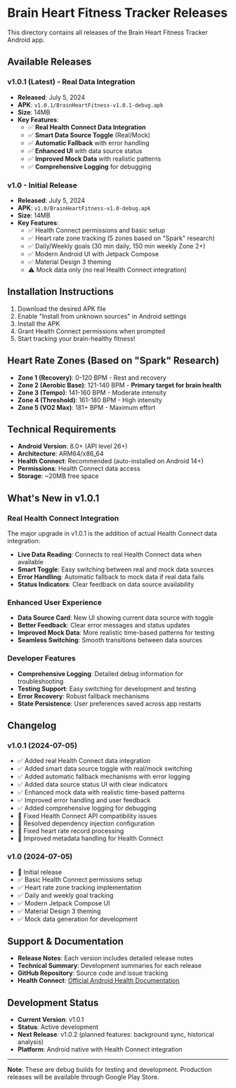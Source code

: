 # Brain Heart Fitness Tracker Releases

This directory contains all releases of the Brain Heart Fitness Tracker Android app.

## Available Releases

### v1.0.1 (Latest) - Real Data Integration
- **Released**: July 5, 2024
- **APK**: `v1.0.1/BrainHeartFitness-v1.0.1-debug.apk`
- **Size**: 14MB
- **Key Features**:
  - ✅ **Real Health Connect Data Integration**
  - ✅ **Smart Data Source Toggle** (Real/Mock)
  - ✅ **Automatic Fallback** with error handling
  - ✅ **Enhanced UI** with data source status
  - ✅ **Improved Mock Data** with realistic patterns
  - ✅ **Comprehensive Logging** for debugging

### v1.0 - Initial Release
- **Released**: July 5, 2024
- **APK**: `v1.0/BrainHeartFitness-v1.0-debug.apk`
- **Size**: 14MB
- **Key Features**:
  - ✅ Health Connect permissions and basic setup
  - ✅ Heart rate zone tracking (5 zones based on "Spark" research)
  - ✅ Daily/Weekly goals (30 min daily, 150 min weekly Zone 2+)
  - ✅ Modern Android UI with Jetpack Compose
  - ✅ Material Design 3 theming
  - ⚠️ Mock data only (no real Health Connect integration)

## Installation Instructions

1. Download the desired APK file
2. Enable "Install from unknown sources" in Android settings
3. Install the APK
4. Grant Health Connect permissions when prompted
5. Start tracking your brain-healthy fitness!

## Heart Rate Zones (Based on "Spark" Research)

- **Zone 1 (Recovery)**: 0-120 BPM - Rest and recovery
- **Zone 2 (Aerobic Base)**: 121-140 BPM - **Primary target for brain health**
- **Zone 3 (Tempo)**: 141-160 BPM - Moderate intensity
- **Zone 4 (Threshold)**: 161-180 BPM - High intensity
- **Zone 5 (VO2 Max)**: 181+ BPM - Maximum effort

## Technical Requirements

- **Android Version**: 8.0+ (API level 26+)
- **Architecture**: ARM64/x86_64
- **Health Connect**: Recommended (auto-installed on Android 14+)
- **Permissions**: Health Connect data access
- **Storage**: ~20MB free space

## What's New in v1.0.1

### Real Health Connect Integration
The major upgrade in v1.0.1 is the addition of actual Health Connect data integration:

- **Live Data Reading**: Connects to real Health Connect data when available
- **Smart Toggle**: Easy switching between real and mock data sources
- **Error Handling**: Automatic fallback to mock data if real data fails
- **Status Indicators**: Clear feedback on data source availability

### Enhanced User Experience
- **Data Source Card**: New UI showing current data source with toggle
- **Better Feedback**: Clear error messages and status updates
- **Improved Mock Data**: More realistic time-based patterns for testing
- **Seamless Switching**: Smooth transitions between data sources

### Developer Features
- **Comprehensive Logging**: Detailed debug information for troubleshooting
- **Testing Support**: Easy switching for development and testing
- **Error Recovery**: Robust fallback mechanisms
- **State Persistence**: User preferences saved across app restarts

## Changelog

### v1.0.1 (2024-07-05)
- ✅ Added real Health Connect data integration
- ✅ Added smart data source toggle with real/mock switching
- ✅ Added automatic fallback mechanisms with error logging
- ✅ Added data source status UI with clear indicators
- ✅ Enhanced mock data with realistic time-based patterns
- ✅ Improved error handling and user feedback
- ✅ Added comprehensive logging for debugging
- 🔧 Fixed Health Connect API compatibility issues
- 🔧 Resolved dependency injection configuration
- 🔧 Fixed heart rate record processing
- 🔧 Improved metadata handling for Health Connect

### v1.0 (2024-07-05)
- 🎉 Initial release
- ✅ Basic Health Connect permissions setup
- ✅ Heart rate zone tracking implementation
- ✅ Daily and weekly goal tracking
- ✅ Modern Jetpack Compose UI
- ✅ Material Design 3 theming
- ✅ Mock data generation for development

## Support & Documentation

- **Release Notes**: Each version includes detailed release notes
- **Technical Summary**: Development summaries for each release
- **GitHub Repository**: Source code and issue tracking
- **Health Connect**: [Official Android Health Documentation](https://developer.android.com/health-and-fitness/guides/health-connect)

## Development Status

- **Current Version**: v1.0.1
- **Status**: Active development
- **Next Release**: v1.0.2 (planned features: background sync, historical analysis)
- **Platform**: Android native with Health Connect integration

---

**Note**: These are debug builds for testing and development. Production releases will be available through Google Play Store.